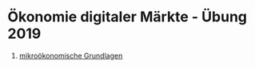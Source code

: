# Ökonomie digitaler Märkte - Übung 2019

1. [mikroökonomische Grundlagen](digitalmarkets/Übung1_Grundlagen_Mikro.pdf) 